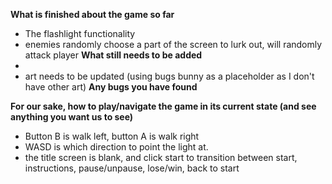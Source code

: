 **What is finished about the game so far**
- The flashlight functionality
- enemies randomly choose a part of the screen to lurk out, will randomly attack player
**What still needs to be added**
- 
- art needs to be updated (using bugs bunny as a placeholder as I don't have other art)
**Any bugs you have found**

**For our sake, how to play/navigate the game in its current state (and see anything you want us to see)**
- Button B is walk left, button A is walk right
- WASD is which direction to point the light at.
- the title screen is blank, and click start to transition between start, instructions, pause/unpause, lose/win, back to start